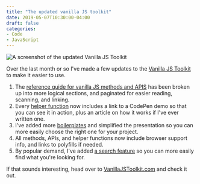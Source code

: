 ```yaml
---
title: "The updated vanilla JS toolkit"
date: 2019-05-07T10:30:00-04:00
draft: false
categories:
- Code
- JavaScript
---
```


<img alt="A screenshot of the updated Vanilla JS Toolkit" src="/img/articles/vanilla-js-toolkit-updates.jpg">

Over the last month or so I've made a few updates to the [Vanilla JS Toolkit](https://vanillajstoolkit.com/) to make it easier to use.

1. The [reference guide for vanilla JS methods and APIS](https://vanillajstoolkit.com/reference/) has been broken up into more logical sections, and paginated for easier reading, scanning, and linking.
2. Every [helper function](https://vanillajstoolkit.com/helpers/) now includes a link to a CodePen demo so that you can see it in action, plus an article on how it works if I've ever written one.
3. I've added more [boilerplates](https://vanillajstoolkit.com/boilerplates/) and simplified the presentation so you can more easily choose the right one for your project.
4. All methods, APIs, and helper functions now include browser support info, and links to polyfills if needed.
5. By popular demand, I've added [a search feature](https://vanillajstoolkit.com/search/) so you can more easily find what you're looking for.

If that sounds interesting, head over to [VanillaJSToolkit.com](https://vanillajstoolkit.com/) and check it out.